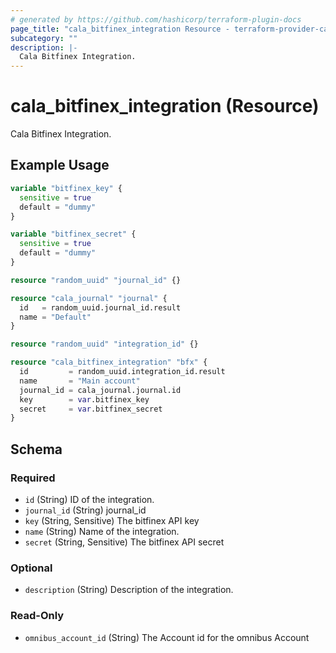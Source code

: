```yaml
---
# generated by https://github.com/hashicorp/terraform-plugin-docs
page_title: "cala_bitfinex_integration Resource - terraform-provider-cala"
subcategory: ""
description: |-
  Cala Bitfinex Integration.
---
```


# cala_bitfinex_integration (Resource)

Cala Bitfinex Integration.

## Example Usage

```terraform
variable "bitfinex_key" {
  sensitive = true
  default = "dummy"
}

variable "bitfinex_secret" {
  sensitive = true
  default = "dummy"
}

resource "random_uuid" "journal_id" {}

resource "cala_journal" "journal" {
  id   = random_uuid.journal_id.result
  name = "Default"
}

resource "random_uuid" "integration_id" {}

resource "cala_bitfinex_integration" "bfx" {
  id         = random_uuid.integration_id.result
  name       = "Main account"
  journal_id = cala_journal.journal.id
  key        = var.bitfinex_key
  secret     = var.bitfinex_secret
}
```

<!-- schema generated by tfplugindocs -->
## Schema

### Required

- `id` (String) ID of the integration.
- `journal_id` (String) journal_id
- `key` (String, Sensitive) The bitfinex API key
- `name` (String) Name of the integration.
- `secret` (String, Sensitive) The bitfinex API secret

### Optional

- `description` (String) Description of the integration.

### Read-Only

- `omnibus_account_id` (String) The Account id for the omnibus Account
